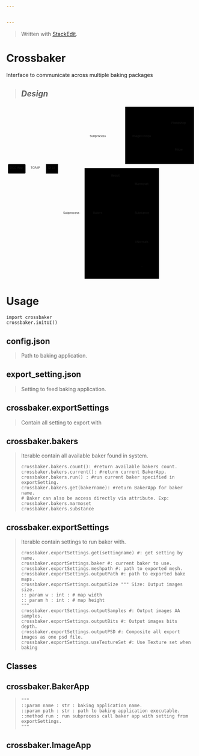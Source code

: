 ```yaml
---


---
```


<blockquote>
<p>Written with <a href="https://stackedit.io/">StackEdit</a>.</p>
</blockquote>
<h1 id="crossbaker">Crossbaker</h1>
<p>Interface to communicate across multiple baking packages</p>
<blockquote>
<h2 id="design"><em>Design</em></h2>
</blockquote>
<div class="mermaid"><svg xmlns="http://www.w3.org/2000/svg" id="mermaid-svg-a1VS7kwcaMXF615X" width="100%" style="max-width: 924.1499938964844px;" viewBox="0 0 924.1499938964844 853.9499969482422"><g transform="translate(-12, -12)"><g class="output"><g class="clusters"><g class="cluster" id="subGraph1" style="opacity: 1;" transform="translate(760.1499938964844,159.2916717529297)"><rect width="336" height="278.5833435058594" x="-168" y="-139.2916717529297"></rect><g class="label"><g transform="translate(0,0)"><foreignObject width="0" height="0"><div xmlns="http://www.w3.org/1999/xhtml" style="display: inline-block; white-space: nowrap;"></div></foreignObject></g></g><text x="0" y="-125.29167175292969" fill="black" stroke="none" id="mermaid-svg-a1VS7kwcaMXF615XText" style="text-anchor: middle;">ImageApp</text></g><g class="cluster" id="subGraph0" style="opacity: 1;" transform="translate(575.5666580200195,588.2666702270508)"><rect width="362.96665954589844" height="539.3666534423828" x="-181.48332977294922" y="-269.6833267211914"></rect><g class="label"><g transform="translate(0,0)"><foreignObject width="0" height="0"><div xmlns="http://www.w3.org/1999/xhtml" style="display: inline-block; white-space: nowrap;"></div></foreignObject></g></g><text x="0" y="-255.68331909179688" fill="black" stroke="none" id="mermaid-svg-a1VS7kwcaMXF615XText" style="text-anchor: middle;">BakerApp</text></g></g><g class="edgePaths"><g class="edgePath" style="opacity: 1;"><path class="path" d="M105.64999389648438,322.13333892822266L155.5583267211914,322.13333892822266L205.46665954589844,322.13333892822266" marker-end="url(#arrowhead11610)" style="fill:none"></path><defs><marker id="arrowhead11610" viewBox="0 0 10 10" refX="9" refY="5" markerUnits="strokeWidth" markerWidth="8" markerHeight="6" orient="auto"><path d="M 0 0 L 0 0 L 0 0 z" style="fill: #333"></path></marker></defs></g><g class="edgePath" style="opacity: 1;"><path class="path" d="M244.9550040837525,345.4916687011719L329.2083282470703,541.2166748046875L394.0833282470703,541.2166748046875L425.4583282470703,541.2166748046875" marker-end="url(#arrowhead11611)" style="fill:none"></path><defs><marker id="arrowhead11611" viewBox="0 0 10 10" refX="9" refY="5" markerUnits="strokeWidth" markerWidth="8" markerHeight="6" orient="auto"><path d="M 0 0 L 10 5 L 0 10 z" class="arrowheadPath" style="stroke-width: 1; stroke-dasharray: 1, 0;"></path></marker></defs></g><g class="edgePath" style="opacity: 1;"><path class="path" d="M473.2135676997285,517.8583450317383L545.4916610717773,399.42501068115234L592.1499938964844,399.42501068115234L628.7583236694336,399.42501068115234" marker-end="url(#arrowhead11612)" style="fill:none"></path><defs><marker id="arrowhead11612" viewBox="0 0 10 10" refX="9" refY="5" markerUnits="strokeWidth" markerWidth="8" markerHeight="6" orient="auto"><path d="M 0 0 L 0 0 L 0 0 z" style="fill: #333"></path></marker></defs></g><g class="edgePath" style="opacity: 1;"><path class="path" d="M492.4583282470703,541.2166748046875L545.4916610717773,541.2166748046875L592.1499938964844,541.2166748046875L628.6499938964844,541.2166748046875" marker-end="url(#arrowhead11613)" style="fill:none"></path><defs><marker id="arrowhead11613" viewBox="0 0 10 10" refX="9" refY="5" markerUnits="strokeWidth" markerWidth="8" markerHeight="6" orient="auto"><path d="M 0 0 L 0 0 L 0 0 z" style="fill: #333"></path></marker></defs></g><g class="edgePath" style="opacity: 1;"><path class="path" d="M473.34632807408667,564.5750045776367L545.4916610717773,681.7000045776367L592.1499938964844,681.7000045776367L630.0666580200195,681.7000045776367" marker-end="url(#arrowhead11614)" style="fill:none"></path><defs><marker id="arrowhead11614" viewBox="0 0 10 10" refX="9" refY="5" markerUnits="strokeWidth" markerWidth="8" markerHeight="6" orient="auto"><path d="M 0 0 L 0 0 L 0 0 z" style="fill: #333"></path></marker></defs></g><g class="edgePath" style="opacity: 1;"><path class="path" d="M466.78135363326027,564.5750045776367L545.4916610717773,799.591667175293L592.1499938964844,799.591667175293L651.2416610717773,799.591667175293" marker-end="url(#arrowhead11615)" style="fill:none"></path><defs><marker id="arrowhead11615" viewBox="0 0 10 10" refX="9" refY="5" markerUnits="strokeWidth" markerWidth="8" markerHeight="6" orient="auto"><path d="M 0 0 L 0 0 L 0 0 z" style="fill: #333"></path></marker></defs></g><g class="edgePath" style="opacity: 1;"><path class="path" d="M249.16392056001195,298.77500915527344L329.2083282470703,167.69583892822266L394.0833282470703,167.69583892822266L458.9583282470703,167.69583892822266L545.4916610717773,167.69583892822266L592.1499938964844,167.69583892822266L617.1499938964844,167.69583892822266" marker-end="url(#arrowhead11616)" style="fill:none"></path><defs><marker id="arrowhead11616" viewBox="0 0 10 10" refX="9" refY="5" markerUnits="strokeWidth" markerWidth="8" markerHeight="6" orient="auto"><path d="M 0 0 L 10 5 L 0 10 z" class="arrowheadPath" style="stroke-width: 1; stroke-dasharray: 1, 0;"></path></marker></defs></g><g class="edgePath" style="opacity: 1;"><path class="path" d="M704.3914567973982,144.33750915527344L757.0499877929688,103.05000305175781L782.0499877929688,103.05000305175781L807.0499877929688,103.05000305175781" marker-end="url(#arrowhead11617)" style="fill:none"></path><defs><marker id="arrowhead11617" viewBox="0 0 10 10" refX="9" refY="5" markerUnits="strokeWidth" markerWidth="8" markerHeight="6" orient="auto"><path d="M 0 0 L 0 0 L 0 0 z" style="fill: #333"></path></marker></defs></g><g class="edgePath" style="opacity: 1;"><path class="path" d="M704.3914567973982,191.05416870117188L757.0499877929688,232.3416748046875L782.0499877929688,232.3416748046875L823.8583221435547,232.3416748046875" marker-end="url(#arrowhead11618)" style="fill:none"></path><defs><marker id="arrowhead11618" viewBox="0 0 10 10" refX="9" refY="5" markerUnits="strokeWidth" markerWidth="8" markerHeight="6" orient="auto"><path d="M 0 0 L 0 0 L 0 0 z" style="fill: #333"></path></marker></defs></g><g class="edgePath" style="opacity: 1;"><path class="path" d="M470.0512782360207,517.8583450317383L545.4916610717773,359.00417709350586L592.1499938964844,359.00417709350586L664.5330265034661,191.05416870117188" marker-end="url(#arrowhead11619)" style="fill:none"></path><defs><marker id="arrowhead11619" viewBox="0 0 10 10" refX="9" refY="5" markerUnits="strokeWidth" markerWidth="8" markerHeight="6" orient="auto"><path d="M 0 0 L 10 5 L 0 10 z" class="arrowheadPath" style="stroke-width: 1; stroke-dasharray: 1, 0;"></path></marker></defs></g></g><g class="edgeLabels"><g class="edgeLabel" style="opacity: 1;" transform="translate(155.5583267211914,322.13333892822266)"><g transform="translate(-24.90833282470703,-13.358329772949219)" class="label"><foreignObject width="49.81666564941406" height="26.716659545898438"><div xmlns="http://www.w3.org/1999/xhtml" style="display: inline-block; white-space: nowrap;"><span class="edgeLabel">TCP/IP</span></div></foreignObject></g></g><g class="edgeLabel" style="opacity: 1;" transform="translate(329.2083282470703,541.2166748046875)"><g transform="translate(-39.875,-13.358329772949219)" class="label"><foreignObject width="79.75" height="26.716659545898438"><div xmlns="http://www.w3.org/1999/xhtml" style="display: inline-block; white-space: nowrap;"><span class="edgeLabel">Subprocess</span></div></foreignObject></g></g><g class="edgeLabel" style="opacity: 1;" transform=""><g transform="translate(0,0)" class="label"><foreignObject width="0" height="0"><div xmlns="http://www.w3.org/1999/xhtml" style="display: inline-block; white-space: nowrap;"><span class="edgeLabel"></span></div></foreignObject></g></g><g class="edgeLabel" style="opacity: 1;" transform=""><g transform="translate(0,0)" class="label"><foreignObject width="0" height="0"><div xmlns="http://www.w3.org/1999/xhtml" style="display: inline-block; white-space: nowrap;"><span class="edgeLabel"></span></div></foreignObject></g></g><g class="edgeLabel" style="opacity: 1;" transform=""><g transform="translate(0,0)" class="label"><foreignObject width="0" height="0"><div xmlns="http://www.w3.org/1999/xhtml" style="display: inline-block; white-space: nowrap;"><span class="edgeLabel"></span></div></foreignObject></g></g><g class="edgeLabel" style="opacity: 1;" transform=""><g transform="translate(0,0)" class="label"><foreignObject width="0" height="0"><div xmlns="http://www.w3.org/1999/xhtml" style="display: inline-block; white-space: nowrap;"><span class="edgeLabel"></span></div></foreignObject></g></g><g class="edgeLabel" style="opacity: 1;" transform="translate(458.9583282470703,167.69583892822266)"><g transform="translate(-39.875,-13.358329772949219)" class="label"><foreignObject width="79.75" height="26.716659545898438"><div xmlns="http://www.w3.org/1999/xhtml" style="display: inline-block; white-space: nowrap;"><span class="edgeLabel">Subprocess</span></div></foreignObject></g></g><g class="edgeLabel" style="opacity: 1;" transform=""><g transform="translate(0,0)" class="label"><foreignObject width="0" height="0"><div xmlns="http://www.w3.org/1999/xhtml" style="display: inline-block; white-space: nowrap;"><span class="edgeLabel"></span></div></foreignObject></g></g><g class="edgeLabel" style="opacity: 1;" transform=""><g transform="translate(0,0)" class="label"><foreignObject width="0" height="0"><div xmlns="http://www.w3.org/1999/xhtml" style="display: inline-block; white-space: nowrap;"><span class="edgeLabel"></span></div></foreignObject></g></g><g class="edgeLabel" style="opacity: 1;" transform="translate(545.4916610717773,359.00417709350586)"><g transform="translate(-21.65833282470703,-13.358329772949219)" class="label"><foreignObject width="43.31666564941406" height="26.716659545898438"><div xmlns="http://www.w3.org/1999/xhtml" style="display: inline-block; white-space: nowrap;"><span class="edgeLabel">Result</span></div></foreignObject></g></g></g><g class="nodes"><g class="node" style="opacity: 1;" id="IC" transform="translate(674.5999908447266,167.69583892822266)"><rect rx="0" ry="0" x="-57.44999694824219" y="-23.35832977294922" width="114.89999389648438" height="46.71665954589844"></rect><g class="label" transform="translate(0,0)"><g transform="translate(-47.44999694824219,-13.358329772949219)"><foreignObject width="94.89999389648438" height="26.716659545898438"><div xmlns="http://www.w3.org/1999/xhtml" style="display: inline-block; white-space: nowrap;">Image Comps</div></foreignObject></g></g></g><g class="node" style="opacity: 1;" id="P" transform="translate(855.0999908447266,103.05000305175781)"><circle x="-48.05000305175781" y="-23.35832977294922" r="48.05000305175781"></circle><g class="label" transform="translate(0,0)"><g transform="translate(-38.05000305175781,-13.358329772949219)"><foreignObject width="76.10000610351562" height="26.716659545898438"><div xmlns="http://www.w3.org/1999/xhtml" style="display: inline-block; white-space: nowrap;">Photoshop</div></foreignObject></g></g></g><g class="node" style="opacity: 1;" id="Pi" transform="translate(855.0999908447266,232.3416748046875)"><circle x="-31.241668701171875" y="-23.35832977294922" r="31.241668701171875"></circle><g class="label" transform="translate(0,0)"><g transform="translate(-21.241668701171875,-13.358329772949219)"><foreignObject width="42.48333740234375" height="26.716659545898438"><div xmlns="http://www.w3.org/1999/xhtml" style="display: inline-block; white-space: nowrap;">Pillow</div></foreignObject></g></g></g><g class="node" style="opacity: 1;" id="BK" transform="translate(458.9583282470703,541.2166748046875)"><rect rx="0" ry="0" x="-33.5" y="-23.35832977294922" width="67" height="46.71665954589844"></rect><g class="label" transform="translate(0,0)"><g transform="translate(-23.5,-13.358329772949219)"><foreignObject width="47" height="26.716659545898438"><div xmlns="http://www.w3.org/1999/xhtml" style="display: inline-block; white-space: nowrap;">Bakers</div></foreignObject></g></g></g><g class="node" style="opacity: 1;" id="M" transform="translate(674.5999908447266,399.42501068115234)"><circle x="-45.84166717529297" y="-23.35832977294922" r="45.84166717529297"></circle><g class="label" transform="translate(0,0)"><g transform="translate(-35.84166717529297,-13.358329772949219)"><foreignObject width="71.68333435058594" height="26.716659545898438"><div xmlns="http://www.w3.org/1999/xhtml" style="display: inline-block; white-space: nowrap;">Marmoset</div></foreignObject></g></g></g><g class="node" style="opacity: 1;" id="S" transform="translate(674.5999908447266,541.2166748046875)"><circle x="-45.94999694824219" y="-23.35832977294922" r="45.94999694824219"></circle><g class="label" transform="translate(0,0)"><g transform="translate(-35.94999694824219,-13.358329772949219)"><foreignObject width="71.89999389648438" height="26.716659545898438"><div xmlns="http://www.w3.org/1999/xhtml" style="display: inline-block; white-space: nowrap;">Substance</div></foreignObject></g></g></g><g class="node" style="opacity: 1;" id="X" transform="translate(674.5999908447266,681.7000045776367)"><circle x="-44.53333282470703" y="-23.35832977294922" r="44.53333282470703"></circle><g class="label" transform="translate(0,0)"><g transform="translate(-34.53333282470703,-13.358329772949219)"><foreignObject width="69.06666564941406" height="26.716659545898438"><div xmlns="http://www.w3.org/1999/xhtml" style="display: inline-block; white-space: nowrap;">XNormals</div></foreignObject></g></g></g><g class="node" style="opacity: 1;" id="E" transform="translate(674.5999908447266,799.591667175293)"><circle x="-15.675003051757812" y="-23.35832977294922" r="23.35832977294922"></circle><g class="label" transform="translate(0,0)"><g transform="translate(-5.6750030517578125,-13.358329772949219)"><foreignObject width="11.350006103515625" height="26.716659545898438"><div xmlns="http://www.w3.org/1999/xhtml" style="display: inline-block; white-space: nowrap;">...</div></foreignObject></g></g></g><g class="node" style="opacity: 1;" id="DCC" transform="translate(62.82499694824219,322.13333892822266)"><rect rx="5" ry="5" x="-42.82499694824219" y="-23.35832977294922" width="85.64999389648438" height="46.71665954589844"></rect><g class="label" transform="translate(0,0)"><g transform="translate(-32.82499694824219,-13.358329772949219)"><foreignObject width="65.64999389648438" height="26.716659545898438"><div xmlns="http://www.w3.org/1999/xhtml" style="display: inline-block; white-space: nowrap;">DCC App</div></foreignObject></g></g></g><g class="node" style="opacity: 1;" id="UI" transform="translate(234.89999389648438,322.13333892822266)"><rect rx="0" ry="0" x="-29.433334350585938" y="-23.35832977294922" width="58.866668701171875" height="46.71665954589844"></rect><g class="label" transform="translate(0,0)"><g transform="translate(-19.433334350585938,-13.358329772949219)"><foreignObject width="38.866668701171875" height="26.716659545898438"><div xmlns="http://www.w3.org/1999/xhtml" style="display: inline-block; white-space: nowrap;">Qt UI</div></foreignObject></g></g></g></g></g></g></svg></div>
<h1 id="usage">Usage</h1>
<pre class=" language-python"><code class="prism  language-python"><span class="token keyword">import</span> crossbaker
crossbaker<span class="token punctuation">.</span>initUI<span class="token punctuation">(</span><span class="token punctuation">)</span>
</code></pre>
<h2 id="config.json">config.json</h2>
<blockquote>
<p>Path to baking application.</p>
</blockquote>
<h2 id="export_setting.json">export_setting.json</h2>
<blockquote>
<p>Setting to feed baking application.</p>
</blockquote>
<h2 id="crossbaker.exportsettings">crossbaker.exportSettings</h2>
<blockquote>
<p>Contain all setting to export with</p>
</blockquote>
<h2 id="crossbaker.bakers">crossbaker.bakers</h2>
<blockquote>
<p>Iterable contain all available baker found in system.</p>
<pre class=" language-python"><code class="prism  language-python">crossbaker<span class="token punctuation">.</span>bakers<span class="token punctuation">.</span>count<span class="token punctuation">(</span><span class="token punctuation">)</span><span class="token punctuation">:</span> <span class="token comment">#return available bakers count.</span>
crossbaker<span class="token punctuation">.</span>bakers<span class="token punctuation">.</span>current<span class="token punctuation">(</span><span class="token punctuation">)</span><span class="token punctuation">:</span> <span class="token comment">#return current BakerApp.</span>
crossbaker<span class="token punctuation">.</span>bakers<span class="token punctuation">.</span>run<span class="token punctuation">(</span><span class="token punctuation">)</span> <span class="token punctuation">:</span> <span class="token comment">#run current baker specified in exportSetting.</span>
crossbaker<span class="token punctuation">.</span>bakers<span class="token punctuation">.</span>get<span class="token punctuation">(</span>bakername<span class="token punctuation">)</span><span class="token punctuation">:</span> <span class="token comment">#return BakerApp for baker name.</span>
<span class="token comment"># Baker can also be access directly via attribute. Exp:</span>
crossbaker<span class="token punctuation">.</span>bakers<span class="token punctuation">.</span>marmoset
crossbaker<span class="token punctuation">.</span>bakers<span class="token punctuation">.</span>substance
</code></pre>
</blockquote>
<h2 id="crossbaker.exportsettings-1">crossbaker.exportSettings</h2>
<blockquote>
<p>Iterable contain settings to run baker with.</p>
<pre class=" language-python"><code class="prism  language-python">crossbaker<span class="token punctuation">.</span>exportSettings<span class="token punctuation">.</span>get<span class="token punctuation">(</span>settingname<span class="token punctuation">)</span> <span class="token comment">#: get setting by name.</span>
crossbaker<span class="token punctuation">.</span>exportSettings<span class="token punctuation">.</span>baker <span class="token comment">#: current baker to use.</span>
crossbaker<span class="token punctuation">.</span>exportSettings<span class="token punctuation">.</span>meshpath <span class="token comment">#: path to exported mesh.</span>
crossbaker<span class="token punctuation">.</span>exportSettings<span class="token punctuation">.</span>outputPath <span class="token comment">#: path to exported bake maps.</span>
crossbaker<span class="token punctuation">.</span>exportSettings<span class="token punctuation">.</span>outputSize <span class="token triple-quoted-string string">""" Size: Output images size.
:: param w : int : # map width
:: param h : int : # map height
"""</span>
crossbaker<span class="token punctuation">.</span>exportSettings<span class="token punctuation">.</span>outputSamples <span class="token comment">#: Output images AA samples.</span>
crossbaker<span class="token punctuation">.</span>exportSettings<span class="token punctuation">.</span>outputBits <span class="token comment">#: Output images bits depth.</span>
crossbaker<span class="token punctuation">.</span>exportSettings<span class="token punctuation">.</span>outputPSD <span class="token comment">#: Composite all export images as one psd file.</span>
crossbaker<span class="token punctuation">.</span>exportSettings<span class="token punctuation">.</span>useTextureSet <span class="token comment">#: Use Texture set when baking</span>
</code></pre>
</blockquote>
<h2 id="classes">Classes</h2>
<h2 id="crossbaker.bakerapp">crossbaker.BakerApp</h2>
<blockquote>
<pre class=" language-python"><code class="prism  language-python"><span class="token triple-quoted-string string">"""
::param name : str : baking application name.
::param path : str : path to baking application executable.
::method run : run subprocess call baker app with setting from exportSettings.
"""</span>
</code></pre>
</blockquote>
<h2 id="crossbaker.imageapp">crossbaker.ImageApp</h2>


